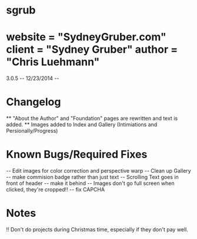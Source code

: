 sgrub
=====
__website__ = "SydneyGruber.com"
__client__ = "Sydney Gruber"
__author__ = "Chris Luehmann"
=====

3.0.5 -- 12/23/2014 -- 

Changelog
=========
** "About the Author" and "Foundation" pages are rewritten and text is added.
** Images added to Index and Gallery (Intimiations and Persionally/Progress)

Known Bugs/Required Fixes
=========================
-- Edit images for color correction and perspective warp
-- Clean up Gallery -- make commision badge rather than just text
-- Scrolling Text goes in front of header -- make it behind
-- Images don't go full screen when clicked, they're cropped!!
-- fix CAPCHA

Notes
=====

!! Don't do projects during Christmas time, especially if they don't pay well.